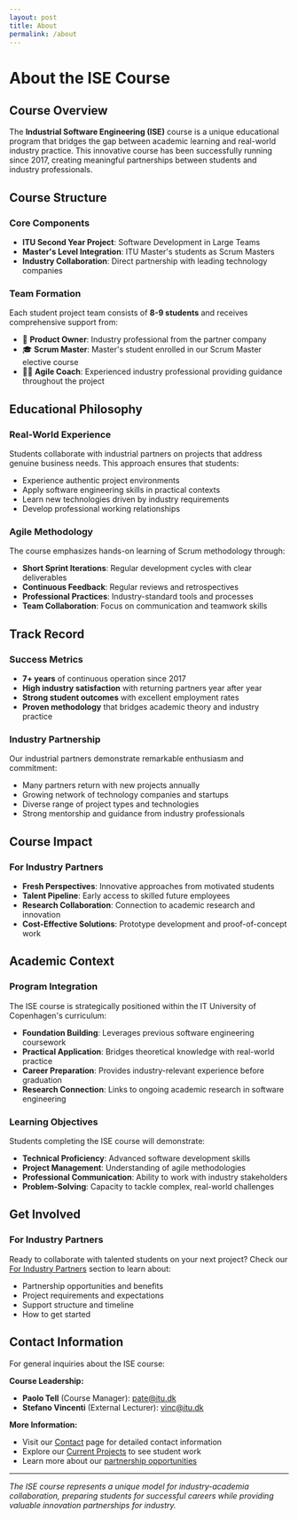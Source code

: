 ```yaml
---
layout: post
title: About
permalink: /about
---
```


# About the ISE Course

## Course Overview

The **Industrial Software Engineering (ISE)** course is a unique educational program that bridges the gap between academic learning and real-world industry practice. This innovative course has been successfully running since 2017, creating meaningful partnerships between students and industry professionals.

## Course Structure

### Core Components
- **ITU Second Year Project**: Software Development in Large Teams
- **Master's Level Integration**: ITU Master's students as Scrum Masters
- **Industry Collaboration**: Direct partnership with leading technology companies

### Team Formation
Each student project team consists of **8-9 students** and receives comprehensive support from:

- 🏢 **Product Owner**: Industry professional from the partner company
- 🎓 **Scrum Master**: Master's student enrolled in our Scrum Master elective course  
- 👨‍💼 **Agile Coach**: Experienced industry professional providing guidance throughout the project

## Educational Philosophy

### Real-World Experience
Students collaborate with industrial partners on projects that address genuine business needs. This approach ensures that students:

- Experience authentic project environments
- Apply software engineering skills in practical contexts
- Learn new technologies driven by industry requirements
- Develop professional working relationships

### Agile Methodology
The course emphasizes hands-on learning of Scrum methodology through:

- **Short Sprint Iterations**: Regular development cycles with clear deliverables
- **Continuous Feedback**: Regular reviews and retrospectives
- **Professional Practices**: Industry-standard tools and processes
- **Team Collaboration**: Focus on communication and teamwork skills

## Track Record

### Success Metrics
- **7+ years** of continuous operation since 2017
- **High industry satisfaction** with returning partners year after year
- **Strong student outcomes** with excellent employment rates
- **Proven methodology** that bridges academic theory and industry practice

### Industry Partnership
Our industrial partners demonstrate remarkable enthusiasm and commitment:

- Many partners return with new projects annually
- Growing network of technology companies and startups
- Diverse range of project types and technologies
- Strong mentorship and guidance from industry professionals

## Course Impact

### For Industry Partners
- **Fresh Perspectives**: Innovative approaches from motivated students
- **Talent Pipeline**: Early access to skilled future employees
- **Research Collaboration**: Connection to academic research and innovation
- **Cost-Effective Solutions**: Prototype development and proof-of-concept work

## Academic Context

### Program Integration
The ISE course is strategically positioned within the IT University of Copenhagen's curriculum:

- **Foundation Building**: Leverages previous software engineering coursework
- **Practical Application**: Bridges theoretical knowledge with real-world practice
- **Career Preparation**: Provides industry-relevant experience before graduation
- **Research Connection**: Links to ongoing academic research in software engineering

### Learning Objectives
Students completing the ISE course will demonstrate:

- **Technical Proficiency**: Advanced software development skills
- **Project Management**: Understanding of agile methodologies
- **Professional Communication**: Ability to work with industry stakeholders
- **Problem-Solving**: Capacity to tackle complex, real-world challenges

## Get Involved

### For Industry Partners
Ready to collaborate with talented students on your next project? Check our [For Industry Partners](/industry) section to learn about:
- Partnership opportunities and benefits
- Project requirements and expectations
- Support structure and timeline
- How to get started

## Contact Information

For general inquiries about the ISE course:

**Course Leadership:**
- **Paolo Tell** (Course Manager): [pate@itu.dk](mailto:pate@itu.dk)
- **Stefano Vincenti** (External Lecturer): [vinc@itu.dk](mailto:vinc@itu.dk)

**More Information:**
- Visit our [Contact](/contact) page for detailed contact information
- Explore our [Current Projects](/projects) to see student work
- Learn more about our [partnership opportunities](/industry)

---

*The ISE course represents a unique model for industry-academia collaboration, preparing students for successful careers while providing valuable innovation partnerships for industry.* 
